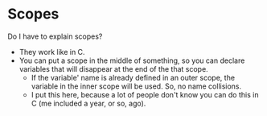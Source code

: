 # Scopes

Do I have to explain scopes?

- They work like in C.
- You can put a scope in the middle of something, so you can declare variables that will disappear at the end of the that scope.
  - If the variable' name is already defined in an outer scope, the variable in the inner scope will be used. So, no name collisions.
  - I put this here, because a lot of people don't know you can do this in C (me included a year, or so, ago).
